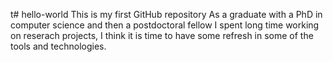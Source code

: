 t# hello-world
This is my first GitHub repository
As a graduate with a PhD in computer science and then a postdoctoral fellow I spent long time working on reserach projects, I think it is time to have some refresh in some of the tools and technologies.

